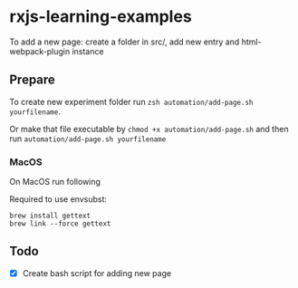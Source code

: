 # rxjs-learning-examples

To add a new page: create a folder in src/, add new entry and html-webpack-plugin instance

## Prepare

To create new experiment folder run `zsh automation/add-page.sh yourfilename`. 

Or make that file executable by `chmod +x automation/add-page.sh` and then run `automation/add-page.sh yourfilename`

### MacOS

On MacOS run following

Required to use envsubst:

``` 
brew install gettext
brew link --force gettext
```

## Todo

- [x] Create bash script for adding new page
